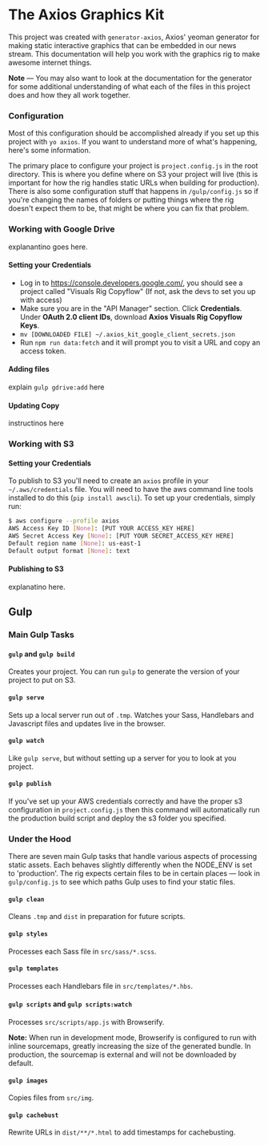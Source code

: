 # The Axios Graphics Kit
This project was created with `generator-axios`, Axios' yeoman generator for making static interactive graphics that can be embedded in our news stream. This documentation will help you work with the graphics rig to make awesome internet things.

**Note** — You may also want to look at the documentation for the generator for some additional understanding of what each of the files in this project does and how they all work together.


### Configuration
Most of this configuration should be accomplished already if you set up this project with `yo axios`. If you want to understand more of what's happening, here's some information.

The primary place to configure your project is `project.config.js` in the root directory. This is where you define where on S3 your project will live (this is important for how the rig handles static URLs when building for production). There is also some configuration stuff that happens in `/gulp/config.js` so if you're changing the names of folders or putting things where the rig doesn't expect them to be, that might be where you can fix that problem.

### Working with Google Drive
explanantino goes here.

#### Setting your Credentials
* Log in to <https://console.developers.google.com/>, you should see a project called "Visuals Rig Copyflow" (If not, ask the devs to set you up with access)
* Make sure you are in the "API Manager" section. Click **Credentials**. Under **OAuth 2.0 client IDs**, download **Axios Visuals Rig Copyflow Keys**.
* `mv [DOWNLOADED FILE] ~/.axios_kit_google_client_secrets.json`
* Run `npm run data:fetch` and it will prompt you to visit a URL and copy an access token.

#### Adding files
explain `gulp gdrive:add` here

#### Updating Copy
instructinos here


### Working with S3

#### Setting your Credentials
To publish to S3 you'll need to create an `axios` profile in your `~/.aws/credentials` file. You will need to have the aws command line tools installed to do this (`pip install awscli`). To set up your credentials, simply run:

```bash
$ aws configure --profile axios
AWS Access Key ID [None]: [PUT YOUR ACCESS_KEY HERE]
AWS Secret Access Key [None]: [PUT YOUR SECRET_ACCESS_KEY HERE]
Default region name [None]: us-east-1
Default output format [None]: text
```

#### Publishing to S3
explanatino here.


## Gulp

### Main Gulp Tasks

#### `gulp` and `gulp build`
Creates your project. You can run `gulp` to generate the version of your project to put on S3.

#### `gulp serve`
Sets up a local server run out of `.tmp`. Watches your Sass, Handlebars and Javascript files and updates live in the browser.

#### `gulp watch`
Like `gulp serve`, but without setting up a server for you to look at you project.

#### `gulp publish`
If you've set up your AWS credentials correctly and have the proper s3 configuration in `project.config.js` then this command will automatically run the production build script and deploy the s3 folder you specified.

### Under the Hood
There are seven main Gulp tasks that handle various aspects of processing static assets. Each behaves slightly differently when the NODE_ENV is set to 'production'. The rig expects certain files to be in certain places — look in `gulp/config.js` to see which paths Gulp uses to find your static files.

#### `gulp clean`
Cleans `.tmp` and `dist` in preparation for future scripts.

#### `gulp styles`
Processes each Sass file in `src/sass/*.scss`.

#### `gulp templates`
Processes each Handlebars file in `src/templates/*.hbs`.

#### `gulp scripts` and `gulp scripts:watch`
Processes `src/scripts/app.js` with Browserify.

**Note:** When run in development mode, Browserify is configured to run with inline sourcemaps, greatly increasing the size of the generated bundle. In production, the sourcemap is external and will not be downloaded by default.

#### `gulp images`
Copies files from `src/img`.

#### `gulp cachebust`
Rewrite URLs in `dist/**/*.html` to add timestamps for cachebusting.
